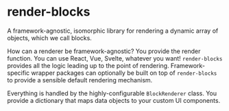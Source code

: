 # render-blocks

A framework-agnostic, isomorphic library for rendering a dynamic array of objects, which we call blocks.

How can a renderer be framework-agnostic? You provide the render function. You can use React, Vue, Svelte, whatever you want! `render-blocks` provides all the logic leading up to the point of rendering. Framework-specific wrapper packages can optionally be built on top of `render-blocks` to provide a sensible default rendering mechanism.

Everything is handled by the highly-configurable `BlockRenderer` class. You provide a dictionary that maps data objects to your custom UI components.
